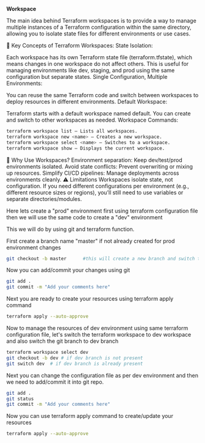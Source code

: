 
**Workspace**

The main idea behind Terraform workspaces is to provide a way to manage multiple instances of a Terraform configuration within the same directory, allowing you to isolate state files for different environments or use cases.

🔑 Key Concepts of Terraform Workspaces:
State Isolation:

Each workspace has its own Terraform state file (terraform.tfstate), which means changes in one workspace do not affect others.
This is useful for managing environments like dev, staging, and prod using the same configuration but separate states.
Single Configuration, Multiple Environments:

You can reuse the same Terraform code and switch between workspaces to deploy resources in different environments.
Default Workspace:

Terraform starts with a default workspace named default. You can create and switch to other workspaces as needed.
Workspace Commands:
```sh
terraform workspace list – Lists all workspaces.
terraform workspace new <name> – Creates a new workspace.
terraform workspace select <name> – Switches to a workspace.
terraform workspace show – Displays the current workspace.
```
🧠 Why Use Workspaces?
Environment separation: Keep dev/test/prod environments isolated.
Avoid state conflicts: Prevent overwriting or mixing up resources.
Simplify CI/CD pipelines: Manage deployments across environments cleanly.
⚠️ Limitations
Workspaces isolate state, not configuration. If you need different configurations per environment (e.g., different resource sizes or regions), you’ll still need to use variables or separate directories/modules.


Here lets create a "prod" environment first using terraform configuration file then we will use the same code to create a "dev" environment

This we will do by using git and terraform function.

First create a branch name "master" if not already created for prod environment changes
```sh
git checkout -b master      #this will create a new branch and switch to that newly created branch
```
Now you can add/commit your changes using git

```sh
git add .
git commit -m "Add your comments here"
```
Next you are ready to create your resources using terraform apply command
```sh
terraform apply --auto-approve
```

Now to manage the resources of dev environment using same terraform configuration file, let's switch the terraform workspace to dev workspace and also switch the git branch  to dev branch

```sh
terraform workspace select dev
git checkout -b dev # if dev branch is not present
git switch dev  # if dev branch is already present
```
Next you can change the configuration file as per dev environment and then we need to add/commit it into git repo.
```sh
git add .
git status
git commit -m "Add your comments here"
```
Now you can use terraform apply command to create/update your resources

```sh
terraform apply --auto-approve
```


